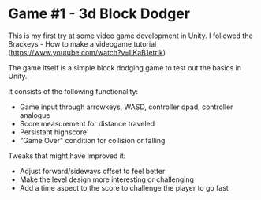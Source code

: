 # Game #1 - 3d Block Dodger

This is my first try at some video game development in Unity.
I followed the Brackeys - How to make a videogame tutorial (https://www.youtube.com/watch?v=IlKaB1etrik)

The game itself is a simple block dodging game to test out the basics in Unity.

It consists of the following functionality:
- Game input through arrowkeys, WASD, controller dpad, controller analogue
- Score measurement for distance traveled
- Persistant highscore
- "Game Over" condition for collision or falling

Tweaks that might have improved it:
- Adjust forward/sideways offset to feel better
- Make the level design more interesting or challenging
- Add a time aspect to the score to challenge the player to go fast

